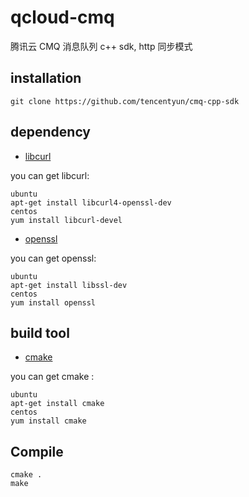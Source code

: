 # qcloud-cmq

腾讯云 CMQ 消息队列 c++ sdk, http 同步模式

## installation

```
git clone https://github.com/tencentyun/cmq-cpp-sdk
```

## dependency

- [libcurl](https://curl.haxx.se/libcurl/)

you can get libcurl:

```
ubuntu
apt-get install libcurl4-openssl-dev
centos
yum install libcurl-devel
```
- [openssl](https://www.openssl.org/)

you can get openssl:
```
ubuntu
apt-get install libssl-dev
centos
yum install openssl 
```

## build tool
- [cmake](https://cmake.org/)

you can get cmake :
```
ubuntu 
apt-get install cmake 
centos
yum install cmake 
```

## Compile

```
cmake .
make 

```
